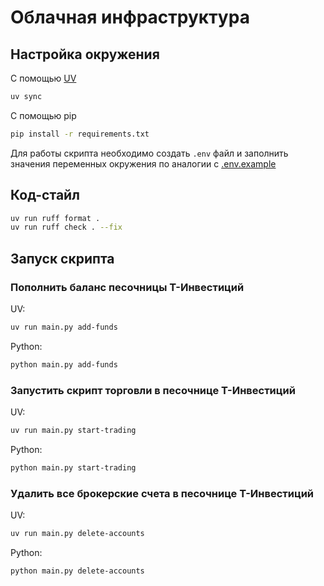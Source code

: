 # Облачная инфраструктура

## Настройка окружения

С помощью [UV](https://docs.astral.sh/uv/)
```bash
uv sync
```

С помощью pip
```bash
pip install -r requirements.txt
```

Для работы скрипта необходимо создать `.env` файл и заполнить значения переменных окружения по аналогии с [.env.example](.env.example)
## Код-стайл

```bash
uv run ruff format .
uv run ruff check . --fix
```

## Запуск скрипта
### Пополнить баланс песочницы Т-Инвестиций

UV:
```bash
uv run main.py add-funds
```
Python:
```bash
python main.py add-funds
```
### Запустить скрипт торговли в песочнице Т-Инвестиций
UV:
```bash
uv run main.py start-trading
```
Python:
```bash
python main.py start-trading
```
### Удалить все брокерские счета в песочнице Т-Инвестиций
UV:
```bash
uv run main.py delete-accounts
```
Python:
```bash
python main.py delete-accounts
```